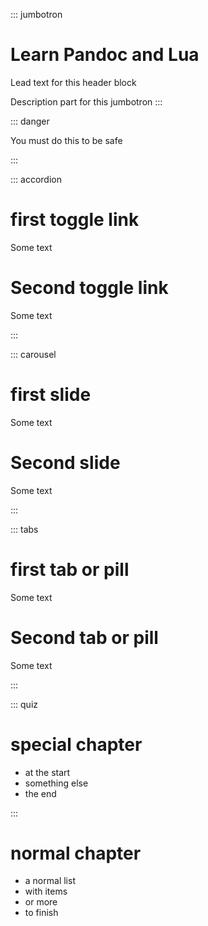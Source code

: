 
::: jumbotron
# Learn Pandoc and Lua
Lead text for this header block

Description part for this jumbotron
:::




::: danger

You must do this to be safe

:::





::: accordion

# first toggle link
Some text

# Second toggle link
Some text

:::




::: carousel

# first slide
Some text

# Second slide
Some text

:::





::: tabs

# first tab or pill
Some text

# Second tab or pill
Some text

:::



::: quiz

# special chapter
* at the start
* something else
* the end

:::





# normal chapter
* a normal list
* with items
* or more
* to finish